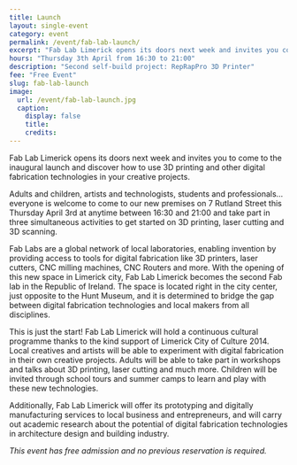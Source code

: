 ```yaml
---
title: Launch
layout: single-event
category: event
permalink: /event/fab-lab-launch/
excerpt: "Fab Lab Limerick opens its doors next week and invites you come to our new premises and take part in three simultaneous activities to get started on 3D printing, laser cutting and 3D scanning."
hours: "Thursday 3th April from 16:30 to 21:00"
description: "Second self-build project: RepRapPro 3D Printer"
fee: "Free Event"
slug: fab-lab-launch
image:
  url: /event/fab-lab-launch.jpg
  caption:
    display: false
    title: 
    credits: 
---
```


Fab Lab Limerick opens its doors next week and invites you to come to the inaugural launch and discover how to use 3D printing and other digital fabrication technologies in your creative projects.

Adults and children, artists and technologists, students and professionals… everyone is welcome to come to our new premises on 7 Rutland Street this Thursday April 3rd at anytime between 16:30 and 21:00 and take part in three simultaneous activities to get started on 3D printing, laser cutting and 3D scanning.

Fab Labs are a global network of local laboratories, enabling invention by providing access to tools for digital fabrication like 3D printers, laser cutters, CNC milling machines, CNC Routers and more.
With the opening of this new space in Limerick city, Fab Lab Limerick becomes the second Fab lab in the Republic of Ireland. The space is located right in the city center, just opposite to the Hunt Museum, and it is determined to bridge the gap between digital fabrication technologies and local makers from all disciplines.

This is just the start! Fab Lab Limerick will hold a continuous cultural programme thanks to the kind support of Limerick City of Culture 2014. Local creatives and artists will be able to experiment with digital fabrication in their own creative projects. Adults will be able to take part in workshops and talks about 3D printing, laser cutting and much more. Children will be invited through school tours and summer camps to learn and play with these new technologies.

Additionally, Fab Lab Limerick will offer its prototyping and digitally manufacturing services to local business and entrepreneurs, and will carry out academic research about the potential of digital fabrication technologies in architecture design and building industry.

*This event has free admission and no previous reservation is required.*